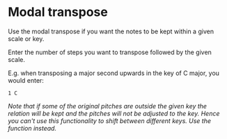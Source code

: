 # Modal transpose

Use the modal transpose if you want the notes to be kept within a given scale or key.

Enter the number of steps you want to transpose followed by the given scale.

E.g. when transposing a major second upwards in the key of C major, you would enter:

```text
1 C
```

*Note that if some of the original pitches are outside the given key the
relation will be kept and the pitches will not be adjusted to the key. Hence you
can't use this functionality to shift between different keys. Use the
[](mode-shift.md) function instead.*

```{seealso} [](mode-shift.md)
```
